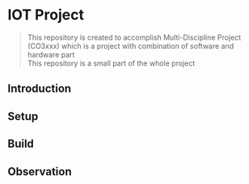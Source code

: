 # IOT Project
> This repository is created to accomplish Multi-Discipline Project (CO3xxx) which is a project with combination of software and hardware part <br>
> This repository is a small part of the whole project 
## Introduction

## Setup 

## Build 


## Observation